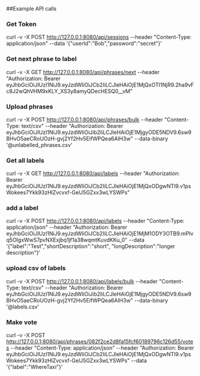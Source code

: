 

##Example API calls

### Get Token
curl -v -X POST http://127.0.0.1:8080/api/sessions --header "Content-Type: application/json" --data '{"userId":"Bob","password":"secret"}'

### Get next phrase to label
curl -v -X GET http://127.0.0.1:8080/api/phrases/next --header "Authorization: Bearer eyJhbGciOiJIUzI1NiJ9.eyJzdWIiOiJCb2IiLCJleHAiOjE1MjQxOTI1NjR9.2ha9vFc8J2wQhVHM9xKLY_XS3y8amyQDecHESQ0__vM"

### Upload phrases
curl -v -X POST http://127.0.0.1:8080/api/phrases/bulk --header "Content-Type: text/csv" --header "Authorization: Bearer eyJhbGciOiJIUzI1NiJ9.eyJzdWIiOiJib2IiLCJleHAiOjE1MjgyODE5NDV9.6sw9BHvO5aeCRoUOzH-gvj2Yf2Hv5EifWPQea6AIH3w" --data-binary '@unlabelled_phrases.csv'

### Get all labels
curl -v -X GET http://127.0.0.1:8080/api/labels --header "Authorization: Bearer eyJhbGciOiJIUzI1NiJ9.eyJzdWIiOiJCb2IiLCJleHAiOjE1MjQxODgwNTl9.v1psWokees7Ykk93zHlZvcvxf-GelJ5GZxx3wLYSWPs"

### add a label
curl -v -X POST http://127.0.0.1:8080/api/labels --header "Content-Type: application/json" --header "Authorization: Bearer eyJhbGciOiJIUzI1NiJ9.eyJzdWIiOiJCb2IiLCJleHAiOjE1MjM1ODY3OTB9.mPIvq5OIgxWwS7pvNXExjbq1jf1a38wqmtKuvdKKu_0" --data '{"label":"Test","shortDescription":"short", "longDescription":"longer description"}'

### upload csv of labels
curl -v -X POST http://127.0.0.1:8080/api/labels/bulk --header "Content-Type: text/csv" --header "Authorization: Bearer eyJhbGciOiJIUzI1NiJ9.eyJzdWIiOiJib2IiLCJleHAiOjE1MjgyODE5NDV9.6sw9BHvO5aeCRoUOzH-gvj2Yf2Hv5EifWPQea6AIH3w" --data-binary '@labels.csv'

### Make vote
curl -v -X POST http://127.0.0.1:8080/api/phrases/082f2ce2d8fa15fcf60189796c126d55/votes --header "Content-Type: application/json" --header "Authorization: Bearer eyJhbGciOiJIUzI1NiJ9.eyJzdWIiOiJCb2IiLCJleHAiOjE1MjQxODgwNTl9.v1psWokees7Ykk93zHlZvcvxf-GelJ5GZxx3wLYSWPs" --data '{"label":"WhereTaxi"}'
